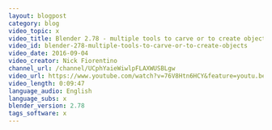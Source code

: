 ```yaml
---
layout: blogpost
category: blog
video_topic: x
video_title: Blender 2.78 - multiple tools to carve or to create objects
video_id: blender-278-multiple-tools-to-carve-or-to-create-objects
video_date: 2016-09-04
video_creator: Nick Fiorentino
channel_url: /channel/UCphYaieWiwlpFLAXWUSBLgw
video_url: https://www.youtube.com/watch?v=76V8Htn6HCY&feature=youtu.be
video_length: 0:09:47
language_audio: English
language_subs: x
blender_version: 2.78
tags_software: x
---
```

